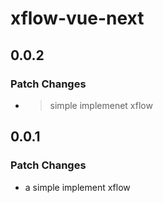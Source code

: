 # xflow-vue-next

## 0.0.2

### Patch Changes

- > simple implemenet xflow

## 0.0.1

### Patch Changes

- a simple implement xflow

